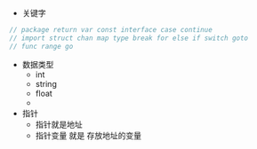 * 关键字
```go
// package return var const interface case continue
// import struct chan map type break for else if switch goto
// func range go
```
* 数据类型
    * int
    * string
    * float
    * 
* 指针
    * 指针就是地址
    * 指针变量 就是 存放地址的变量